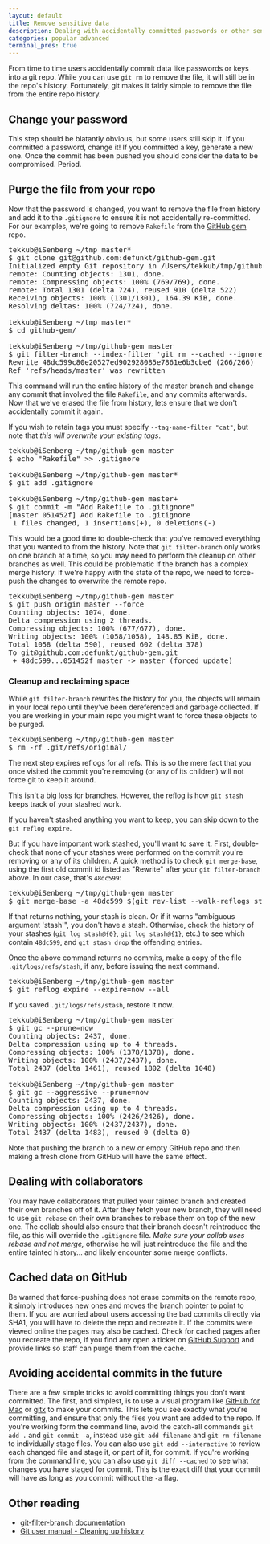 ```yaml
---
layout: default
title: Remove sensitive data
description: Dealing with accidentally committed passwords or other sensitive information
categories: popular advanced
terminal_pres: true
---
```


<p span="intor">From time to time users accidentally commit data like passwords or keys into a git repo.  While you can use <code>git rm</code> to remove the file, it will still be in the repo's history.  Fortunately, git makes it fairly simple to remove the file from the entire repo history.</p>

Change your password
--------------------

This step should be blatantly obvious, but some users still skip it.  If you committed a password, change it!  If you committed a key, generate a new one.  Once the commit has been pushed you should consider the data to be compromised.  Period.

Purge the file from your repo
-----------------------------

Now that the password is changed, you want to remove the file from history and add it to the `.gitignore` to ensure it is not accidentally re-committed.  For our examples, we're going to remove `Rakefile` from the [GitHub gem](http://github.com/defunkt/github-gem) repo.

<pre class="terminal">
tekkub@iSenberg ~/tmp master*
$ git clone git@github.com:defunkt/github-gem.git
Initialized empty Git repository in /Users/tekkub/tmp/github-gem/.git/
remote: Counting objects: 1301, done.
remote: Compressing objects: 100% (769/769), done.
remote: Total 1301 (delta 724), reused 910 (delta 522)
Receiving objects: 100% (1301/1301), 164.39 KiB, done.
Resolving deltas: 100% (724/724), done.

tekkub@iSenberg ~/tmp master*
$ cd github-gem/

tekkub@iSenberg ~/tmp/github-gem master
$ git filter-branch --index-filter 'git rm --cached --ignore-unmatch Rakefile' HEAD
Rewrite 48dc599c80e20527ed902928085e7861e6b3cbe6 (266/266)
Ref 'refs/heads/master' was rewritten
</pre>

This command will run the entire history of the master branch and change any commit that involved the file `Rakefile`, and any commits afterwards.  Now that we've erased the file from history, lets ensure that we don't accidentally commit it again.

If you wish to retain tags you must specify `--tag-name-filter "cat"`, but note that *this will overwrite your existing tags*.

<pre class="terminal">
tekkub@iSenberg ~/tmp/github-gem master
$ echo "Rakefile" >> .gitignore

tekkub@iSenberg ~/tmp/github-gem master*
$ git add .gitignore

tekkub@iSenberg ~/tmp/github-gem master+
$ git commit -m "Add Rakefile to .gitignore"
[master 051452f] Add Rakefile to .gitignore
 1 files changed, 1 insertions(+), 0 deletions(-)
</pre>

This would be a good time to double-check that you've removed everything that you wanted to from the history.  Note that `git filter-branch` only works on one branch at a time, so you may need to perform the cleanup on other branches as well.  This could be problematic if the branch has a complex merge history.  If we're happy with the state of the repo, we need to force-push the changes to overwrite the remote repo.

<pre class="terminal">
tekkub@iSenberg ~/tmp/github-gem master
$ git push origin master --force
Counting objects: 1074, done.
Delta compression using 2 threads.
Compressing objects: 100% (677/677), done.
Writing objects: 100% (1058/1058), 148.85 KiB, done.
Total 1058 (delta 590), reused 602 (delta 378)
To git@github.com:defunkt/github-gem.git
 + 48dc599...051452f master -> master (forced update)
</pre>

### Cleanup and reclaiming space

While `git filter-branch` rewrites the history for you, the objects will remain in your local repo until they've been dereferenced and garbage collected.  If you are working in your main repo you might want to force these objects to be purged.

<pre class="terminal">
tekkub@iSenberg ~/tmp/github-gem master
$ rm -rf .git/refs/original/
</pre>

The next step expires reflogs for all refs. This is so the mere fact that you once visited the commit you're removing (or any of its children) will not force git to keep it around.

This isn't a big loss for branches. However, the reflog is how `git stash` keeps track of your stashed work.

If you haven't stashed anything you want to keep, you can skip down to the `git reflog expire`.

But if you have important work stashed, you'll want to save it. First, double-check that none of your stashes were performed on the commit you're removing or any of its children. A quick method is to check `git merge-base`, using the first old commit id listed as "Rewrite" after your `git filter-branch` above. In our case, that's `48dc599`:

<pre class="terminal">
tekkub@iSenberg ~/tmp/github-gem master
$ git merge-base -a 48dc599 $(git rev-list --walk-reflogs stash) | grep ^48dc599
</pre>

If that returns nothing, your stash is clean. Or if it warns "ambiguous argument 'stash'", you don't have a stash. Otherwise, check the history of your stashes (`git log stash@{0}`, `git log stash@{1}`, etc.) to see which contain `48dc599`, and `git stash drop` the offending entries.

Once the above command returns no commits, make a copy of the file `.git/logs/refs/stash`, if any, before issuing the next command.

<pre class="terminal">
tekkub@iSenberg ~/tmp/github-gem master
$ git reflog expire --expire=now --all
</pre>

If you saved `.git/logs/refs/stash`, restore it now.

<pre class="terminal">
tekkub@iSenberg ~/tmp/github-gem master
$ git gc --prune=now
Counting objects: 2437, done.
Delta compression using up to 4 threads.
Compressing objects: 100% (1378/1378), done.
Writing objects: 100% (2437/2437), done.
Total 2437 (delta 1461), reused 1802 (delta 1048)

tekkub@iSenberg ~/tmp/github-gem master
$ git gc --aggressive --prune=now
Counting objects: 2437, done.
Delta compression using up to 4 threads.
Compressing objects: 100% (2426/2426), done.
Writing objects: 100% (2437/2437), done.
Total 2437 (delta 1483), reused 0 (delta 0)
</pre>

Note that pushing the branch to a new or empty GitHub repo and then making a fresh clone from GitHub will have the same effect.

Dealing with collaborators
--------------------------

You may have collaborators that pulled your tainted branch and created their own branches off of it.  After they fetch your new branch, they will need to use `git rebase` on their own branches to rebase them on top of the new one.  The collab should also ensure that their branch doesn't reintroduce the file, as this will override the `.gitignore` file.  *Make sure your collab uses rebase and not merge,* otherwise he will just reintroduce the file and the entire tainted history... and likely encounter some merge conflicts.

Cached data on GitHub
---------------------

Be warned that force-pushing does not erase commits on the remote repo, it simply introduces new ones and moves the branch pointer to point to them.  If you are worried about users accessing the bad commits directly via SHA1, you will have to delete the repo and recreate it.  If the commits were viewed online the pages may also be cached.  Check for cached pages after you recreate the repo, if you find any open a ticket on [GitHub Support](https://github.com/contact) and provide links so staff can purge them from the cache.

Avoiding accidental commits in the future
-----------------------------------------

There are a few simple tricks to avoid committing things you don't want committed.  The first, and simplest, is to use a visual program like [GitHub for Mac](http://mac.github.com/) or [gitx](http://gitx.frim.nl/) to make your commits.  This lets you see exactly what you're committing, and ensure that only the files you want are added to the repo.  If you're working form the command line, avoid the catch-all commands `git add .` and `git commit -a`, instead use `git add filename` and `git rm filename` to individually stage files.  You can also use `git add --interactive` to review each changed file and stage it, or part of it, for commit. If you're working from the command line, you can also use `git diff --cached` to see what changes you have staged for commit.  This is the exact diff that your commit will have as long as you commit without the `-a` flag.

Other reading
-------------

* [git-filter-branch documentation](http://schacon.github.com/git/git-filter-branch.html)
* [Git user manual - Cleaning up history](http://schacon.github.com/git/user-manual.html#cleaning-up-history)
